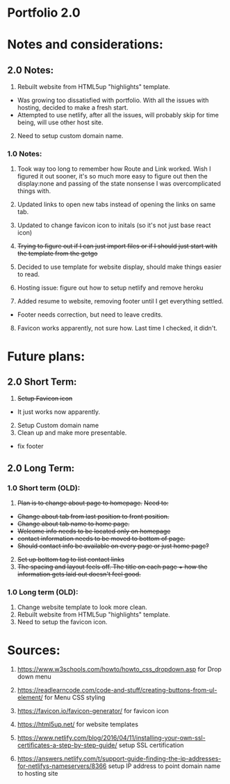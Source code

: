 # Portfolio 2.0


# Notes and considerations:
## 2.0 Notes:
1. Rebuilt website from HTML5up "highlights" template.
* Was growing too dissatisfied with portfolio. With all the issues with hosting, decided to make a fresh start.
* Attempted to use netlify, after all the issues, will probably skip for time being, will use other host site.

2. Need to setup custom domain name.
### 1.0 Notes:
1. Took way too long to remember how Route and Link worked. Wish I figured it out sooner, it's so much more easy to figure out then the display:none and passing of the state nonsense I was overcomplicated things with.
2. Updated links to open new tabs instead of opening the links on same tab.
3. Updated to change favicon icon to initals (so it's not just base react icon)
4. ~~Trying to figure out if I can just import files or if I should just start with the template from the getgo~~
5. Decided to use template for website display, should make things easier to read.

6. Hosting issue: figure out how to setup netlify and remove heroku

7. Added resume to website, removing footer until I get everything settled.
* Footer needs correction, but need to leave credits.

8. Favicon works apparently, not sure how. Last time I checked, it didn't.
# Future plans:

## 2.0 Short Term:
1. ~~Setup Favicon icon~~
* It just works now apparently.
2. Setup Custom domain name
3. Clean up and make more presentable.
* fix footer 
## 2.0 Long Term:

### 1.0 Short term (OLD):
1. ~~Plan is to change about page to homepage.~~
~~Need to:~~
* ~~Change about tab from last position to front position.~~
* ~~Change about tab name to home page.~~
* ~~Welcome info needs to be located only on homepage~~
* ~~contact information needs to be moved to bottom of page.~~
* ~~Should contact info be available on every page or just home page?~~
2. ~~Set up bottom tag to list contact links~~
3. ~~The spacing and layout feels off. The title on each page + how the information gets laid out doesn't feel good.~~
### 1.0 Long term (OLD):
1. Change website template to look more clean.
2. Rebuilt website from HTML5up "highlights" template.
3. Need to setup the favicon icon.




# Sources:
1. https://www.w3schools.com/howto/howto_css_dropdown.asp for Drop down menu
1. https://readlearncode.com/code-and-stuff/creating-buttons-from-ul-element/ for Menu CSS styling
2. https://favicon.io/favicon-generator/ for favicon icon
3. https://html5up.net/ for website templates

4. https://www.netlify.com/blog/2016/04/11/installing-your-own-ssl-certificates-a-step-by-step-guide/ setup SSL certification 
5. https://answers.netlify.com/t/support-guide-finding-the-ip-addresses-for-netlifys-nameservers/8366 setup IP address to point domain name to hosting site